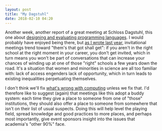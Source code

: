 ```yaml
---
layout: post
title: "My Dagstuhl"
date: 2018-02-10 04:20
---
```


Another week,
another report of a great meeting at Schloss Dagstuhl,
this one about [designing and evaluating programming languages](https://medium.com/bits-and-behavior/designing-learnable-teachable-and-productive-programming-languages-dagstuhl-trip-report-81e41bde84bd).
I would probably have enjoyed being there,
but [as I wrote last year]({{site.github.url}}/2017/01/06/them-thats-got.html),
invitational meetings trend toward "them's that got shall get":
if you aren't in the right school at the right moment in your career,
you don't get invited,
which in turn means you won't be part of conversations
that can increase your chances of winding up at one of those "right" schools a few years down the road.
It's a situation that women and minorities in science are all too familiar with:
lack of access engenders lack of opportunity,
which in turn leads to existing inequalities perpetuating themselves.

I don't think we'll fix [what's wrong with computing](https://twitter.com/AmeliaMN/status/961900236477169664)
unless we fix that.
I'd therefore like to suggest (again)
that meetings like this adopt a buddy system:
each time they give a place to someone from one of "those" institutions,
they should also offer a place to someone from somewhere that isn't on their list of usual suspects.
Doing this will help level the playing field,
spread knowledge and good practices to more places,
and perhaps most importantly,
give event sponsors insight into the issues that academia's "other 90%" face.
